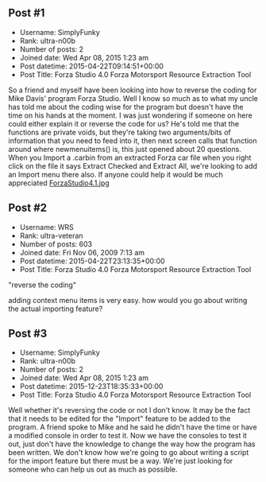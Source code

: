 ## Post #1
- Username: SimplyFunky
- Rank: ultra-n00b
- Number of posts: 2
- Joined date: Wed Apr 08, 2015 1:23 am
- Post datetime: 2015-04-22T09:14:51+00:00
- Post Title: Forza Studio 4.0 Forza Motorsport Resource Extraction Tool

So a friend and myself have been looking into how to reverse the coding for Mike Davis' program Forza Studio. Well I know so much as to what my uncle has told me about the coding wise for the program but doesn't have the time on his hands at the moment. I was just wondering if someone on here could either explain it or reverse the code for us? He's told me that the functions are private voids, but they're taking two arguments/bits of information that you need to feed into it, then next screen calls that function around where newmenuitems() is, this just opened about 20 questions. When you Import a .carbin from an extracted Forza car file when you right click on the file it says Extract Checked and Extract All, we're looking to add an Import menu there also. If anyone could help it would be much appreciated
[ForzaStudio4.1.jpg](https://xentaxbackup.github.io/file/9084_ForzaStudio4.1.jpg)
## Post #2
- Username: WRS
- Rank: ultra-veteran
- Number of posts: 603
- Joined date: Fri Nov 06, 2009 7:13 am
- Post datetime: 2015-04-22T23:13:35+00:00
- Post Title: Forza Studio 4.0 Forza Motorsport Resource Extraction Tool

"reverse the coding"  

adding context menu items is very easy. how would you go about writing the actual importing feature?
## Post #3
- Username: SimplyFunky
- Rank: ultra-n00b
- Number of posts: 2
- Joined date: Wed Apr 08, 2015 1:23 am
- Post datetime: 2015-12-23T18:35:33+00:00
- Post Title: Forza Studio 4.0 Forza Motorsport Resource Extraction Tool

Well whether it's reversing the code or not I don't know. It may be the fact that it needs to be edited for the "Import" feature to be added to the program. A friend spoke to Mike and he said he didn't have the time or have a modified console in order to test it. Now we have the consoles to test it out, just don't have the knowledge to change the way how the program has been written. We don't know how we're going to go about writing a script for the import feature but there must be a way. We're just looking for someone who can help us out as much as possible.

